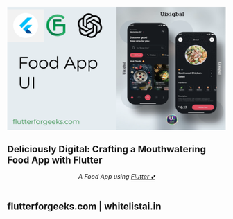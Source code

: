 <p align="center">
  <a href="https://github.com/WhiteListai-in/food_app">
    <img src="appimages/poster.png" alt="Logo"> 
  </a>
</p>

## Deliciously Digital: Crafting a Mouthwatering Food App with Flutter

<p align ="center"> 
<i>A Food App using <a href="https://flutter.dev/">Flutter 💕</a> </i>
<br><br>


## flutterforgeeks.com  | whitelistai.in

